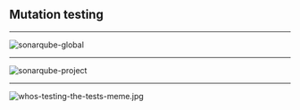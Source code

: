 ## Mutation testing

---

![sonarqube-global](/img/Dashboards-Global.png)

---

![sonarqube-project](/img/Dashboards-Project.png)

---

![whos-testing-the-tests-meme.jpg](/img/whos-testing-the-tests-meme.jpg)
